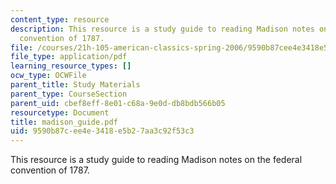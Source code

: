 ```yaml
---
content_type: resource
description: This resource is a study guide to reading Madison notes on the federal
  convention of 1787.
file: /courses/21h-105-american-classics-spring-2006/9590b87cee4e3418e5b27aa3c92f53c3_madison_guide.pdf
file_type: application/pdf
learning_resource_types: []
ocw_type: OCWFile
parent_title: Study Materials
parent_type: CourseSection
parent_uid: cbef8eff-8e01-c68a-9e0d-db8bdb566b05
resourcetype: Document
title: madison_guide.pdf
uid: 9590b87c-ee4e-3418-e5b2-7aa3c92f53c3
---
```

This resource is a study guide to reading Madison notes on the federal convention of 1787.

